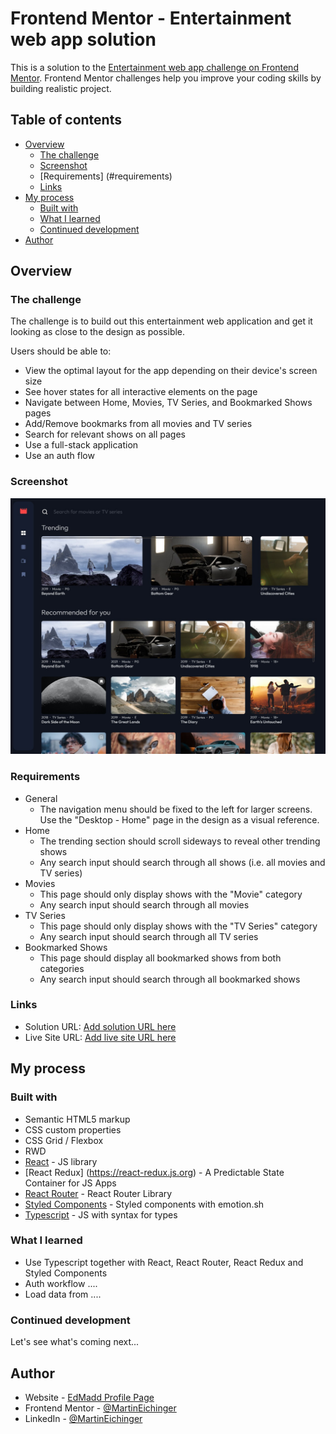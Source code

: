 # Frontend Mentor - Entertainment web app solution

This is a solution to the [Entertainment web app challenge on Frontend Mentor](https://www.frontendmentor.io/challenges/entertainment-web-app-J-UhgAW1X). Frontend Mentor challenges help you improve your coding skills by building realistic project.

## Table of contents

- [Overview](#overview)
  - [The challenge](#the-challenge)
  - [Screenshot](#screenshot)
  - [Requirements] (#requirements)
  - [Links](#links)
- [My process](#my-process)
  - [Built with](#built-with)
  - [What I learned](#what-i-learned)
  - [Continued development](#continued-development)
- [Author](#author)

## Overview

### The challenge

The challenge is to build out this entertainment web application and get it looking as close to the design as possible.

Users should be able to:

- View the optimal layout for the app depending on their device's screen size
- See hover states for all interactive elements on the page
- Navigate between Home, Movies, TV Series, and Bookmarked Shows pages
- Add/Remove bookmarks from all movies and TV series
- Search for relevant shows on all pages
- Use a full-stack application
- Use an auth flow

### Screenshot

![](./screenshot.jpg)

### Requirements

- General
  - The navigation menu should be fixed to the left for larger screens. Use the "Desktop - Home" page in the design as a visual reference.
- Home
  - The trending section should scroll sideways to reveal other trending shows
  - Any search input should search through all shows (i.e. all movies and TV series)
- Movies
  - This page should only display shows with the "Movie" category
  - Any search input should search through all movies
- TV Series
  - This page should only display shows with the "TV Series" category
  - Any search input should search through all TV series
- Bookmarked Shows
  - This page should display all bookmarked shows from both categories
  - Any search input should search through all bookmarked shows

### Links

- Solution URL: [Add solution URL here](https://your-solution-url.com)
- Live Site URL: [Add live site URL here](https://your-live-site-url.com)

## My process

### Built with

- Semantic HTML5 markup
- CSS custom properties
- CSS Grid / Flexbox
- RWD
- [React](https://reactjs.org/) - JS library
- [React Redux] (https://react-redux.js.org) - A Predictable State Container for JS Apps
- [React Router](https://v5.reactrouter.com/) - React Router Library
- [Styled Components](https://emotion.sh/) - Styled components with emotion.sh
- [Typescript](https://www.typescriptlang.org/) - JS with syntax for types

### What I learned

- Use Typescript together with React, React Router, React Redux and Styled Components
- Auth workflow ....
- Load data from ....

### Continued development

Let's see what's coming next...

## Author

- Website - [EdMadd Profile Page](https://profilepage.edmadd.eu/)
- Frontend Mentor - [@MartinEichinger](https://www.frontendmentor.io/profile/MartinEichinger)
- LinkedIn - [@MartinEichinger](https://www.linkedin.com/in/martin-eichinger-31a53a201/)
